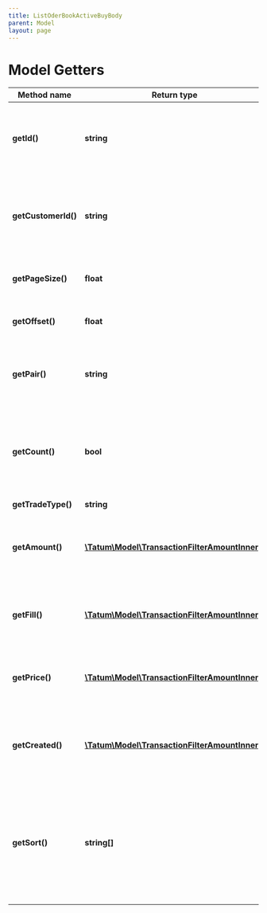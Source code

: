 ```yaml
---
title: ListOderBookActiveBuyBody
parent: Model
layout: page
---
```


# Model Getters

Method name | Return type | Description | Notes
------------ | ------------- | ------------- | -------------
**getId()** | **string** | Account ID. If present, list current active sell trades for that account. | [optional]
**getCustomerId()** | **string** | Customer ID. If present, list current active buy trades for that customer. | [optional]
**getPageSize()** | **float** | Max number of items per page is 50. |
**getOffset()** | **float** | Offset to obtain next page of the data. | [optional]
**getPair()** | **string** | Trade pair. If present, list current active sell trades for that pair. | [optional]
**getCount()** | **bool** | Get the total trade pair count based on the filter. Either count or pageSize is accepted. | [optional]
**getTradeType()** | **string** | Trade type. | [optional]
**getAmount()** | [**\Tatum\Model\TransactionFilterAmountInner[]**](../TransactionFilterAmountInner) | Amount of the trade. AND is used between filter options. | [optional]
**getFill()** | [**\Tatum\Model\TransactionFilterAmountInner[]**](../TransactionFilterAmountInner) | Fill of the trade. AND is used between filter options. | [optional]
**getPrice()** | [**\Tatum\Model\TransactionFilterAmountInner[]**](../TransactionFilterAmountInner) | Price of the trade. AND is used between filter options. | [optional]
**getCreated()** | [**\Tatum\Model\TransactionFilterAmountInner[]**](../TransactionFilterAmountInner) | Created date of the trade. AND is used between filter options. | [optional]
**getSort()** | **string[]** | Sorts the result by selected property. The priority of the items is determined by order of the sort properties in array. | [optional]

